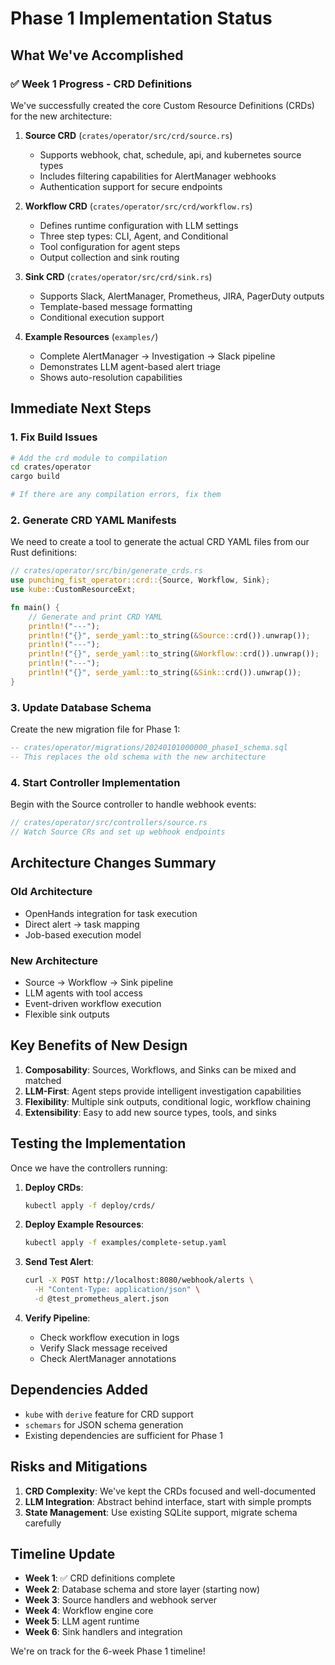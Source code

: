 # Phase 1 Implementation Status

## What We've Accomplished

### ✅ Week 1 Progress - CRD Definitions

We've successfully created the core Custom Resource Definitions (CRDs) for the new architecture:

1. **Source CRD** (`crates/operator/src/crd/source.rs`)
   - Supports webhook, chat, schedule, api, and kubernetes source types
   - Includes filtering capabilities for AlertManager webhooks
   - Authentication support for secure endpoints

2. **Workflow CRD** (`crates/operator/src/crd/workflow.rs`)
   - Defines runtime configuration with LLM settings
   - Three step types: CLI, Agent, and Conditional
   - Tool configuration for agent steps
   - Output collection and sink routing

3. **Sink CRD** (`crates/operator/src/crd/sink.rs`)
   - Supports Slack, AlertManager, Prometheus, JIRA, PagerDuty outputs
   - Template-based message formatting
   - Conditional execution support

4. **Example Resources** (`examples/`)
   - Complete AlertManager → Investigation → Slack pipeline
   - Demonstrates LLM agent-based alert triage
   - Shows auto-resolution capabilities

## Immediate Next Steps

### 1. Fix Build Issues
```bash
# Add the crd module to compilation
cd crates/operator
cargo build

# If there are any compilation errors, fix them
```

### 2. Generate CRD YAML Manifests
We need to create a tool to generate the actual CRD YAML files from our Rust definitions:

```rust
// crates/operator/src/bin/generate_crds.rs
use punching_fist_operator::crd::{Source, Workflow, Sink};
use kube::CustomResourceExt;

fn main() {
    // Generate and print CRD YAML
    println!("---");
    println!("{}", serde_yaml::to_string(&Source::crd()).unwrap());
    println!("---");
    println!("{}", serde_yaml::to_string(&Workflow::crd()).unwrap());
    println!("---");
    println!("{}", serde_yaml::to_string(&Sink::crd()).unwrap());
}
```

### 3. Update Database Schema
Create the new migration file for Phase 1:
```sql
-- crates/operator/migrations/20240101000000_phase1_schema.sql
-- This replaces the old schema with the new architecture
```

### 4. Start Controller Implementation
Begin with the Source controller to handle webhook events:
```rust
// crates/operator/src/controllers/source.rs
// Watch Source CRs and set up webhook endpoints
```

## Architecture Changes Summary

### Old Architecture
- OpenHands integration for task execution
- Direct alert → task mapping
- Job-based execution model

### New Architecture  
- Source → Workflow → Sink pipeline
- LLM agents with tool access
- Event-driven workflow execution
- Flexible sink outputs

## Key Benefits of New Design

1. **Composability**: Sources, Workflows, and Sinks can be mixed and matched
2. **LLM-First**: Agent steps provide intelligent investigation capabilities
3. **Flexibility**: Multiple sink outputs, conditional logic, workflow chaining
4. **Extensibility**: Easy to add new source types, tools, and sinks

## Testing the Implementation

Once we have the controllers running:

1. **Deploy CRDs**:
   ```bash
   kubectl apply -f deploy/crds/
   ```

2. **Deploy Example Resources**:
   ```bash
   kubectl apply -f examples/complete-setup.yaml
   ```

3. **Send Test Alert**:
   ```bash
   curl -X POST http://localhost:8080/webhook/alerts \
     -H "Content-Type: application/json" \
     -d @test_prometheus_alert.json
   ```

4. **Verify Pipeline**:
   - Check workflow execution in logs
   - Verify Slack message received
   - Check AlertManager annotations

## Dependencies Added

- `kube` with `derive` feature for CRD support
- `schemars` for JSON schema generation
- Existing dependencies are sufficient for Phase 1

## Risks and Mitigations

1. **CRD Complexity**: We've kept the CRDs focused and well-documented
2. **LLM Integration**: Abstract behind interface, start with simple prompts
3. **State Management**: Use existing SQLite support, migrate schema carefully

## Timeline Update

- **Week 1**: ✅ CRD definitions complete
- **Week 2**: Database schema and store layer (starting now)
- **Week 3**: Source handlers and webhook server
- **Week 4**: Workflow engine core
- **Week 5**: LLM agent runtime
- **Week 6**: Sink handlers and integration

We're on track for the 6-week Phase 1 timeline! 